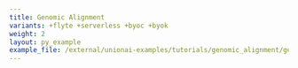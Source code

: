 ```yaml
---
title: Genomic Alignment
variants: +flyte +serverless +byoc +byok
weight: 2
layout: py_example
example_file: /external/unionai-examples/tutorials/genomic_alignment/genomic_alignment.py
---
```

